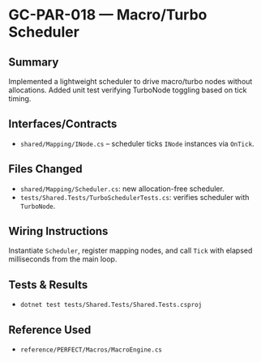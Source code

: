# GC-PAR-018 — Macro/Turbo Scheduler

## Summary
Implemented a lightweight scheduler to drive macro/turbo nodes without allocations. Added unit test verifying TurboNode toggling based on tick timing.

## Interfaces/Contracts
- `shared/Mapping/INode.cs` – scheduler ticks `INode` instances via `OnTick`.

## Files Changed
- `shared/Mapping/Scheduler.cs`: new allocation-free scheduler.
- `tests/Shared.Tests/TurboSchedulerTests.cs`: verifies scheduler with `TurboNode`.

## Wiring Instructions
Instantiate `Scheduler`, register mapping nodes, and call `Tick` with elapsed milliseconds from the main loop.

## Tests & Results
- `dotnet test tests/Shared.Tests/Shared.Tests.csproj`

## Reference Used
- `reference/PERFECT/Macros/MacroEngine.cs`
